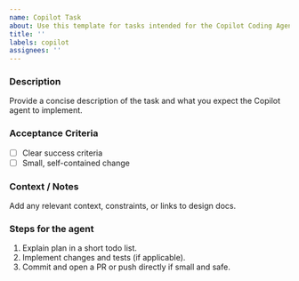 ```yaml
---
name: Copilot Task
about: Use this template for tasks intended for the Copilot Coding Agent
title: ''
labels: copilot
assignees: ''
---
```


### Description
Provide a concise description of the task and what you expect the Copilot agent to implement.

### Acceptance Criteria
- [ ] Clear success criteria
- [ ] Small, self-contained change

### Context / Notes
Add any relevant context, constraints, or links to design docs.

### Steps for the agent
1. Explain plan in a short todo list.
2. Implement changes and tests (if applicable).
3. Commit and open a PR or push directly if small and safe.

